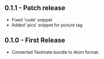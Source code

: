 ## 0.1.1 - Patch release
* Fixed 'code' snippet
* Added 'pics' snippet for picture tag

## 0.1.0 - First Release
* Converted Textmate bundle to Atom format.
